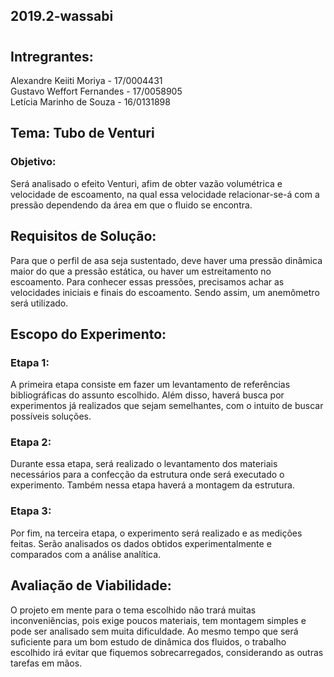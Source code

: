 ## 2019.2-wassabi
#
## Intregrantes:
Alexandre Keiiti Moriya - 17/0004431 <br />
Gustavo Weffort Fernandes - 17/0058905 <br />
Letícia Marinho de Souza - 16/0131898

## Tema: Tubo de Venturi
### Objetivo: 
Será analisado o efeito Venturi, afim de obter vazão volumétrica e velocidade de escoamento, na qual essa velocidade relacionar-se-á com a pressão dependendo da área em que o fluido se encontra.

## Requisitos de Solução: 
Para que o perfil de asa seja sustentado, deve haver uma pressão dinâmica maior do que a pressão estática, ou haver um estreitamento no escoamento. Para conhecer essas pressões, precisamos achar as velocidades iniciais e finais do escoamento.
Sendo assim, um anemômetro será utilizado.

## Escopo do Experimento: 
### Etapa 1:
A primeira etapa consiste em fazer um levantamento de referências bibliográficas do assunto escolhido. Além disso, haverá busca por experimentos já realizados que sejam semelhantes, com o intuito de buscar possíveis soluções. 

### Etapa 2:
Durante essa etapa, será realizado o levantamento dos materiais necessários para a confecção da estrutura onde será executado o experimento. Também nessa etapa haverá a montagem da estrutura.

### Etapa 3:
Por fim, na terceira etapa, o experimento será realizado e as medições feitas. Serão analisados os dados obtidos experimentalmente e comparados com a análise analítica.

## Avaliação de Viabilidade: 
O projeto em mente para o tema escolhido não trará muitas inconveniências, pois exige poucos materiais, tem montagem simples e pode ser analisado sem muita dificuldade. Ao mesmo tempo que será suficiente para um bom estudo de dinâmica dos fluidos, o trabalho escolhido irá evitar que fiquemos sobrecarregados, considerando as outras tarefas em mãos.
